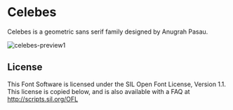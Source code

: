 # Celebes
Celebes is a geometric sans serif family designed by Anugrah Pasau.

![celebes-preview1](https://user-images.githubusercontent.com/97496747/149278285-65a3d1ea-e983-47b4-988f-217619c10bad.png)


## License
This Font Software is licensed under the SIL Open Font License, Version 1.1. This license is copied below, and is also available with a FAQ at http://scripts.sil.org/OFL
